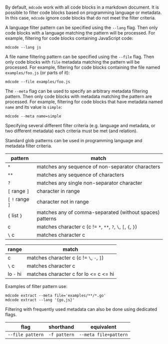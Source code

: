 By default, `mdcode` work with all code blocks in a markdown document. It is possible to filter code blocks based on programming language or metadata. In this case, `mdcode` ignore code blocks that do not meet the filter criteria.

A language filter pattern can be specified using the `--lang` flag. Then only code blocks with a language matching the pattern will be processed. For example, filtering for code blocks containing JavaScript code:

	mdcode --lang js
		
A file name filtering pattern can be specified using the `--file` flag. Then only code blocks with `file` metadata matching the pattern will be processed. For example, filtering for code blocks containing the file named `examples/foo.js` (or parts of it):

	mdcode --file examples/foo.js

The `--meta` flag can be used to specify an arbitrary metadata filtering pattern. Then only code blocks with metadata matching the pattern are processed. For example, filtering for code blocks that have metadata named `name` and its value is `simple`:

	mdcode --meta name=simple

Specifying several different filter criteria (e.g. language and metadata, or two different metadata) each criteria must be met (and relation).

Standard glob patterns can be used in programming language and metadata filter criteria.

pattern          | match
-----------------|--------------------------------------------------------------
`*`              | matches any sequence of non-separator characters
`**`             | matches any sequence of characters
`?`              | matches any single non-separator character
`[` range `]`    | character in range
`[` `!` range `]`| character not in range 
`{` list `}`     | matches any of comma-separated (without spaces) patterns
c                | matches character c (c != `*`, `**`, `?`, `\`, `[`, `{`, `}`)
`\` c            | matches character c

range     | match
----------|-----------------------------------------
c         | matches character c (c != `\`, `-`, `]`)
`\` c     | matches character c
lo `-` hi | matches character c for lo <= c <= hi

Examples of filter pattern use:

    mdcode extract --meta file='examples/**/*.go'
    mdcode extract --lang '{go,js}'

Filtering with frequently used metadata can also be done using dedicated flags.

flag             | shorthand    | equivalent
-----------------|--------------|----------------------
`--file pattern` | `-f pattern` | `--meta file=pattern`

